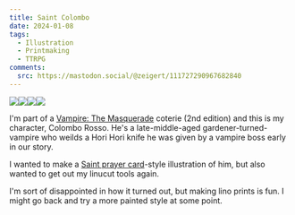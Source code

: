```yaml
---
title: Saint Colombo
date: 2024-01-08
tags:
  - Illustration
  - Printmaking
  - TTRPG
comments:
  src: https://mastodon.social/@zeigert/111727290967682840
---
```


<div style="display:flex; width: 100%; flex-wrap: wrap;" transform-images="320@2 jpg" >
    <img src="/img/colombo/colombo-04.jpg">
    <img src="/img/colombo/colombo-03.jpg">
    <img src="/img/colombo/colombo-02.jpg">
    <img src="/img/colombo/colombo-01.jpg">
</div>

I'm part of a [Vampire: The Masquerade](https://en.wikipedia.org/wiki/Vampire:_The_Masquerade) coterie (2nd edition) and this is my character, Colombo Rosso. He's a late-middle-aged gardener-turned-vampire who weilds a Hori Hori knife he was given by a vampire boss early in our story.

I wanted to make a [Saint prayer card](https://duckduckgo.com/?t=ffab&q=saint+prayer+card&iax=images&ia=images)-style illustration of him, but also wanted to get out my linucut tools again. 

I'm sort of disappointed in how it turned out, but making lino prints is fun. I might go back and try a more painted style at some point.